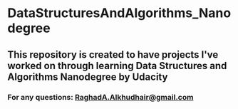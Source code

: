 # DataStructuresAndAlgorithms_Nanodegree

## This repository is created to have projects I've worked on through learning Data Structures and Algorithms Nanodegree by Udacity

### For any questions: RaghadA.Alkhudhair@gmail.com
